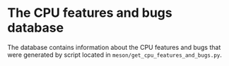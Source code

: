 # The CPU features and bugs database

The database contains information about the CPU features and bugs that were generated by script located in `meson/get_cpu_features_and_bugs.py`.
